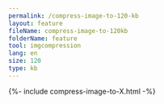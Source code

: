 ```yaml
---
permalink: /compress-image-to-120-kb
layout: feature
fileName: compress-image-to-120kb
folderName: feature
tool: imgcompression
lang: en
size: 120
type: kb
---
```


{%- include compress-image-to-X.html -%}
